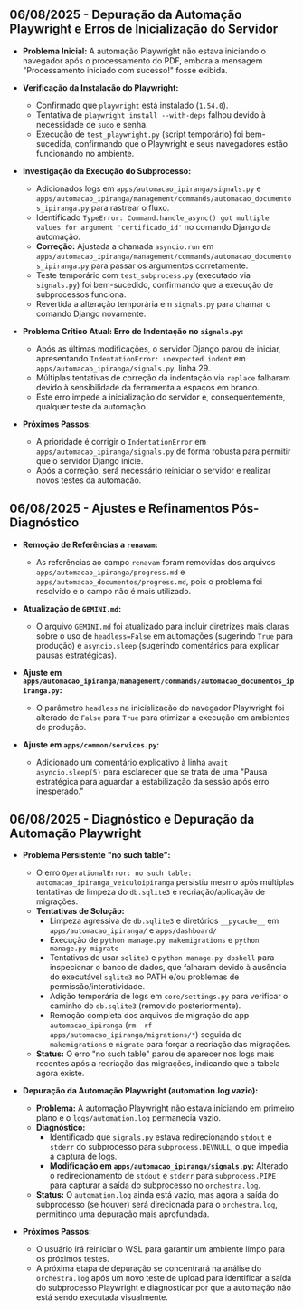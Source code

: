 ## 06/08/2025 - Depuração da Automação Playwright e Erros de Inicialização do Servidor

- **Problema Inicial:** A automação Playwright não estava iniciando o navegador após o processamento do PDF, embora a mensagem "Processamento iniciado com sucesso!" fosse exibida.

- **Verificação da Instalação do Playwright:**
    - Confirmado que `playwright` está instalado (`1.54.0`).
    - Tentativa de `playwright install --with-deps` falhou devido à necessidade de `sudo` e senha.
    - Execução de `test_playwright.py` (script temporário) foi bem-sucedida, confirmando que o Playwright e seus navegadores estão funcionando no ambiente.

- **Investigação da Execução do Subprocesso:**
    - Adicionados logs em `apps/automacao_ipiranga/signals.py` e `apps/automacao_ipiranga/management/commands/automacao_documentos_ipiranga.py` para rastrear o fluxo.
    - Identificado `TypeError: Command.handle_async() got multiple values for argument 'certificado_id'` no comando Django da automação.
    - **Correção:** Ajustada a chamada `asyncio.run` em `apps/automacao_ipiranga/management/commands/automacao_documentos_ipiranga.py` para passar os argumentos corretamente.
    - Teste temporário com `test_subprocess.py` (executado via `signals.py`) foi bem-sucedido, confirmando que a execução de subprocessos funciona.
    - Revertida a alteração temporária em `signals.py` para chamar o comando Django novamente.

- **Problema Crítico Atual: Erro de Indentação no `signals.py`:**
    - Após as últimas modificações, o servidor Django parou de iniciar, apresentando `IndentationError: unexpected indent` em `apps/automacao_ipiranga/signals.py`, linha 29.
    - Múltiplas tentativas de correção da indentação via `replace` falharam devido à sensibilidade da ferramenta a espaços em branco.
    - Este erro impede a inicialização do servidor e, consequentemente, qualquer teste da automação.

- **Próximos Passos:**
    - A prioridade é corrigir o `IndentationError` em `apps/automacao_ipiranga/signals.py` de forma robusta para permitir que o servidor Django inicie.
    - Após a correção, será necessário reiniciar o servidor e realizar novos testes da automação.

## 06/08/2025 - Ajustes e Refinamentos Pós-Diagnóstico

- **Remoção de Referências a `renavam`:**
    - As referências ao campo `renavam` foram removidas dos arquivos `apps/automacao_ipiranga/progress.md` e `apps/automacao_documentos/progress.md`, pois o problema foi resolvido e o campo não é mais utilizado.

- **Atualização de `GEMINI.md`:**
    - O arquivo `GEMINI.md` foi atualizado para incluir diretrizes mais claras sobre o uso de `headless=False` em automações (sugerindo `True` para produção) e `asyncio.sleep` (sugerindo comentários para explicar pausas estratégicas).

- **Ajuste em `apps/automacao_ipiranga/management/commands/automacao_documentos_ipiranga.py`:**
    - O parâmetro `headless` na inicialização do navegador Playwright foi alterado de `False` para `True` para otimizar a execução em ambientes de produção.

- **Ajuste em `apps/common/services.py`:**
    - Adicionado um comentário explicativo à linha `await asyncio.sleep(5)` para esclarecer que se trata de uma "Pausa estratégica para aguardar a estabilização da sessão após erro inesperado."

## 06/08/2025 - Diagnóstico e Depuração da Automação Playwright

- **Problema Persistente "no such table":**
    - O erro `OperationalError: no such table: automacao_ipiranga_veiculoipiranga` persistiu mesmo após múltiplas tentativas de limpeza do `db.sqlite3` e recriação/aplicação de migrações.
    - **Tentativas de Solução:**
        - Limpeza agressiva de `db.sqlite3` e diretórios `__pycache__` em `apps/automacao_ipiranga/` e `apps/dashboard/`
        - Execução de `python manage.py makemigrations` e `python manage.py migrate`
        - Tentativas de usar `sqlite3` e `python manage.py dbshell` para inspecionar o banco de dados, que falharam devido à ausência do executável `sqlite3` no PATH e/ou problemas de permissão/interatividade.
        - Adição temporária de logs em `core/settings.py` para verificar o caminho do `db.sqlite3` (removido posteriormente).
        - Remoção completa dos arquivos de migração do app `automacao_ipiranga` (`rm -rf apps/automacao_ipiranga/migrations/*`) seguida de `makemigrations` e `migrate` para forçar a recriação das migrações.
    - **Status:** O erro "no such table" parou de aparecer nos logs mais recentes após a recriação das migrações, indicando que a tabela agora existe.

- **Depuração da Automação Playwright (automation.log vazio):**
    - **Problema:** A automação Playwright não estava iniciando em primeiro plano e o `logs/automation.log` permanecia vazio.
    - **Diagnóstico:**
        - Identificado que `signals.py` estava redirecionando `stdout` e `stderr` do subprocesso para `subprocess.DEVNULL`, o que impedia a captura de logs.
        - **Modificação em `apps/automacao_ipiranga/signals.py`:** Alterado o redirecionamento de `stdout` e `stderr` para `subprocess.PIPE` para capturar a saída do subprocesso no `orchestra.log`.
    - **Status:** O `automation.log` ainda está vazio, mas agora a saída do subprocesso (se houver) será direcionada para o `orchestra.log`, permitindo uma depuração mais aprofundada.

- **Próximos Passos:**
    - O usuário irá reiniciar o WSL para garantir um ambiente limpo para os próximos testes.
    - A próxima etapa de depuração se concentrará na análise do `orchestra.log` após um novo teste de upload para identificar a saída do subprocesso Playwright e diagnosticar por que a automação não está sendo executada visualmente.
